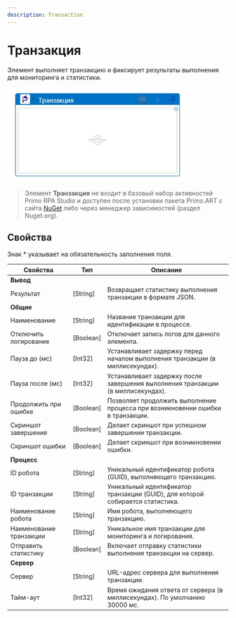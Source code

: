 ```yaml
---
description: Transaction
---
```


# Транзакция 


Элемент выполняет транзакцию и фиксирует результаты выполнения для мониторинга и статистики.  

![](<../../../.gitbook/assets1/nuget_art_transaction.png>)

> Элемент **Транзакция** не входит в базовый набор активностей Primo RPA Studio и доступен после установки пакета Primo.ART с сайта [NuGet](https://www.nuget.org/packages/Primo.ART) либо через менеджер зависимостей (раздел Nuget.org).


## Свойства 
Знак * указывает на обязательность заполнения поля.

| **Свойства**                       | **Тип**      | **Описание**                                                                 |
|------------------------------------|--------------|-------------------------------------------------------------------------------|
| **Вывод**                          |              |                                                                              |
| Результат                          | [String]     | Возвращает статистику выполнения транзакции в формате JSON.                 |
| **Общие**                          |              |                                                                              |
| Наименование                       | [String]     | Название транзакции для идентификации в процессе.                           |
| Отключить логирование              | [Boolean]    | Отключает запись логов для данного элемента.                                |
| Пауза до (мс)                      | [Int32]      | Устанавливает задержку перед началом выполнения транзакции (в миллисекундах).|
| Пауза после (мс)                   | [Int32]      | Устанавливает задержку после завершения выполнения транзакции (в миллисекундах).|
| Продолжить при ошибке              | [Boolean]    | Позволяет продолжить выполнение процесса при возникновении ошибки в транзакции.|
| Скриншот завершения                | [Boolean]    | Делает скриншот при успешном завершении транзакции.                          |
| Скриншот ошибки                    | [Boolean]    | Делает скриншот при возникновении ошибки.                                    |
| **Процесс**                        |              |                                                                              |
| ID робота                          | [String]     | Уникальный идентификатор робота (GUID), выполняющего транзакцию.            |
| ID транзакции                      | [String]     | Уникальный идентификатор транзакции (GUID), для которой собирается статистика.|
| Наименование робота                | [String]     | Имя робота, выполняющего транзакцию.                                        |
| Наименование транзакции            | [String]     | Уникальное имя транзакции для мониторинга и логирования.                    |
| Отправить статистику               | [Boolean]    | Включает отправку статистики выполнения транзакции на сервер.               |
| **Сервер**                         |              |                                                                              |
| Сервер                             | [String]     | URL-адрес сервера для выполнения транзакции.                                |
| Тайм-аут                           | [Int32]      | Время ожидания ответа от сервера (в миллисекундах). По умолчанию 30000 мс.  |
